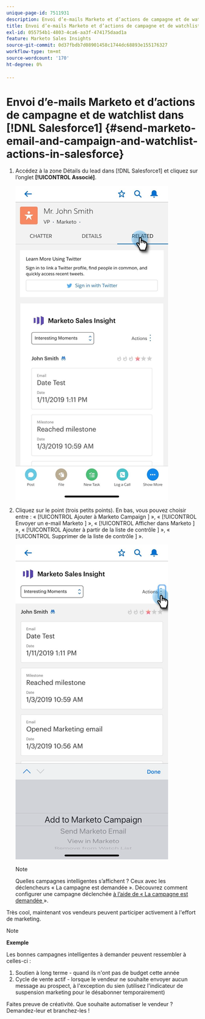 ```yaml
---
unique-page-id: 7511931
description: Envoi d’e-mails Marketo et d’actions de campagne et de watchlist dans Salesforce1 - Documents Marketo - Documentation du produit
title: Envoi d’e-mails Marketo et d’actions de campagne et de watchlist dans Salesforce1
exl-id: 055754b1-4803-4ca6-aa3f-474175daad1a
feature: Marketo Sales Insights
source-git-commit: 0d37fbdb7d08901458c1744dc68893e155176327
workflow-type: tm+mt
source-wordcount: '170'
ht-degree: 0%

---
```


# Envoi d’e-mails Marketo et d’actions de campagne et de watchlist dans [!DNL Salesforce1] {#send-marketo-email-and-campaign-and-watchlist-actions-in-salesforce}

1. Accédez à la zone Détails du lead dans [!DNL Salesforce1] et cliquez sur l’onglet **[!UICONTROL Associé]**.

   ![](assets/one-1.png)

1. Cliquez sur le point (trois petits points). En bas, vous pouvez choisir entre : « [!UICONTROL Ajouter à Marketo Campaign &#x200B;] », « [!UICONTROL Envoyer un e-mail Marketo &#x200B;] », « [!UICONTROL Afficher dans Marketo &#x200B;] », « [!UICONTROL Ajouter à partir de la liste de contrôle &#x200B;] », « [!UICONTROL Supprimer de la liste de contrôle &#x200B;] ».

   ![](assets/two-1.png)

   >[!NOTE]
   >
   >Quelles campagnes intelligentes s’affichent ? Ceux avec les déclencheurs « La campagne est demandée ». Découvrez comment configurer une campagne déclenchée [ à l’aide de « La campagne est demandée ](/help/marketo/product-docs/core-marketo-concepts/smart-campaigns/flow-actions/request-campaign.md) ».

Très cool, maintenant vos vendeurs peuvent participer activement à l&#39;effort de marketing.

>[!NOTE]
>
>**Exemple**
>
>Les bonnes campagnes intelligentes à demander peuvent ressembler à celles-ci :
>
>1. Soutien à long terme - quand ils n&#39;ont pas de budget cette année
>1. Cycle de vente actif - lorsque le vendeur ne souhaite envoyer aucun message au prospect, à l&#39;exception du sien (utilisez l&#39;indicateur de suspension marketing pour le désabonner temporairement)
>
>Faites preuve de créativité. Que souhaite automatiser le vendeur ? Demandez-leur et branchez-les !
